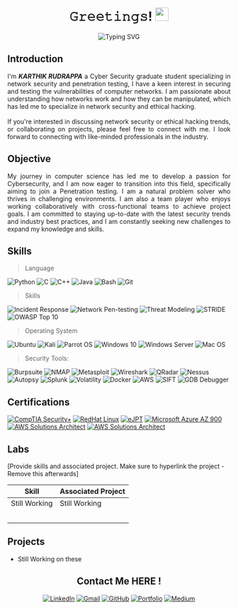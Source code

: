 <h1 align="center">𝙶𝚛𝚎𝚎𝚝𝚒𝚗𝚐𝚜! <img src="https://media.giphy.com/media/hvRJCLFzcasrR4ia7z/giphy.gif" width="30"> </h1>

<div align="center">
    <img src="https://readme-typing-svg.demolab.com?font=Fira+Code&size=14&pause=1000&color=18D700&background=000000&multiline=true&width=500&height=200&lines=Kenni001%40localhost%3A~%24+nc+-lvnp+1234;listening+on+%5Bany%5D+1234+...;connect+to+%5Broot%5D+profile;%24+.%2FScript.py+%2Fdev%2Fnull+%3E+2+-c+bash;root%40localhost%3A~%24+.%2FPrivilege_Exploit.py;........................................;..................PwN2d!................;root%40localhost%23+(WELCOME+TO+MY+GITHUB)" alt="Typing SVG" />
</div>

## Introduction

<div align="justify">
I'm <i><b>KARTHIK RUDRAPPA</b></i> a Cyber Security graduate student specializing in network security and penetration testing, I have a keen interest in securing and testing the vulnerabilities of computer networks. I am passionate about understanding how networks work and how they can be manipulated, which has led me to specialize in network security and ethical hacking.
</br>
</br>
If you're interested in discussing network security or ethical hacking trends, or collaborating on projects, please feel free to connect with me. I look forward to connecting with like-minded professionals in the industry.
</div>

## Objective

<div align="justify">
My journey in computer science has led me to develop a passion for Cybersecurity, and I am now eager to transition into this field, specifically aiming to join a Penetration testing. I am a natural problem solver who thrives in challenging environments. I am also a team player who enjoys working collaboratively with cross-functional teams to achieve project goals. I am committed to staying up-to-date with the latest security trends and industry best practices, and I am constantly seeking new challenges to expand my knowledge and skills.
</div>

## Skills

> Language

![Python](https://img.shields.io/badge/-Python-000000?style=for-the-badge&logo=Python&logoColor=3776AB)
![C](https://img.shields.io/badge/-C-000000?style=for-the-badge&logo=C&logoColor=A8B9CC)
![C++](https://img.shields.io/badge/-C++-000000?style=for-the-badge&logo=C%2B%2B&logoColor=00599C)
![Java](https://img.shields.io/badge/-Java-000000?style=for-the-badge&logo=Java&logoColor=007396)
![Bash](https://img.shields.io/badge/-Bash-000000?style=for-the-badge&logo=GNU%20Bash&logoColor=4EAA25)
![Git](https://img.shields.io/badge/-Git-000000?style=for-the-badge&logo=Git&logoColor=F05032)

> Skills

![Incident Response](https://img.shields.io/badge/-Incident%20Response-000000?style=for-the-badge&logoColor=FFA500)
![Network Pen-testing](https://img.shields.io/badge/-Network%20Pen--testing-000000?style=for-the-badge&logoColor=990000)
![Threat Modeling](https://img.shields.io/badge/-Threat%20Modeling-000000?style=for-the-badge&logoColor=FF6347)
![STRIDE](https://img.shields.io/badge/-STRIDE-000000?style=for-the-badge&logoColor=1E90FF)
![OWASP Top 10](https://img.shields.io/badge/-OWASP%20Top%2010-000000?style=for-the-badge&logoColor=212121)

> Operating System

![Ubuntu](https://img.shields.io/badge/-Ubuntu-000000?style=for-the-badge&logo=ubuntu&logoColor=E95420)
![Kali](https://img.shields.io/badge/-Kali-000000?style=for-the-badge&logo=kali-linux&logoColor=557C94)
![Parrot OS](https://img.shields.io/badge/-Parrot%20OS-000000?style=for-the-badge&logo=parrot&logoColor=33aADD)
![Windows 10](https://img.shields.io/badge/-Windows%2010-000000?style=for-the-badge&logo=windows&logoColor=0078D6)
![Windows Server](https://img.shields.io/badge/-Windows%20Server-000000?style=for-the-badge&logo=windows&logoColor=0078D6)
![Mac OS](https://img.shields.io/badge/-Mac%20OS-000000?style=for-the-badge&logo=apple&logoColor=000000)

> Security Tools:

![Burpsuite](https://img.shields.io/badge/-Burpsuite-000000?style=for-the-badge&logo=burpsuite&logoColor=FF4500)
![NMAP](https://img.shields.io/badge/-NMAP-000000?style=for-the-badge&logo=nmap&logoColor=990000)
![Metasploit](https://img.shields.io/badge/-Metasploit%20Framework-000000?style=for-the-badge&logo=metasploit&logoColor=34495E)
![Wireshark](https://img.shields.io/badge/-Wireshark-000000?style=for-the-badge&logo=wireshark&logoColor=1679A7)
![QRadar](https://img.shields.io/badge/-QRadar-000000?style=for-the-badge&logo=qradar&logoColor=062055)
![Nessus](https://img.shields.io/badge/-Nessus-000000?style=for-the-badge&logo=nessus&logoColor=0489B1)
![Autopsy](https://img.shields.io/badge/-Autopsy-000000?style=for-the-badge&logo=autopsy&logoColor=1E90FF)
![Splunk](https://img.shields.io/badge/-Splunk-000000?style=for-the-badge&logo=splunk&logoColor=000000)
![Volatility](https://img.shields.io/badge/-Volatility-000000?style=for-the-badge&logo=volatility&logoColor=990000)
![Docker](https://img.shields.io/badge/-Docker-000000?style=for-the-badge&logo=docker&logoColor=2496ED)
![AWS](https://img.shields.io/badge/-AWS-000000?style=for-the-badge&logo=amazon-aws&logoColor=232F3E)
![SIFT](https://img.shields.io/badge/-SIFT-000000?style=for-the-badge&logoColor=1E90FF)
![GDB Debugger](https://img.shields.io/badge/-GDB%20Debugger-000000?style=for-the-badge&logo=gdb&logoColor=FF6347)

## Certifications

[![CompTIA Security+](https://img.shields.io/badge/-Security%2B-000?style=for-the-badge&logo=CompTIA&logoColor=white)](https://www.comptia.org/certifications/security)
[![RedHat Linux](https://img.shields.io/badge/-RedHat%20Linux-000?style=for-the-badge&logo=Red%20Hat&logoColor=white)](https://www.redhat.com/en/services/certification/rhcsa)
[![eJPT](https://img.shields.io/badge/-eJPT-000?style=for-the-badge&logo=eLearnSecurity&logoColor=white)](https://www.elearnsecurity.com/certification/ejpt/)
[![Microsoft Azure AZ 900](https://img.shields.io/badge/-AZ%20900-000?style=for-the-badge&logo=Microsoft%20Azure&logoColor=white)](https://learn.microsoft.com/en-us/certifications/exam-az-900)
[![AWS Solutions Architect](https://img.shields.io/badge/-AWS%20Solutions%20Architect-000?style=for-the-badge&logo=Amazon%20AWS&logoColor=white)](https://aws.amazon.com/certification/certified-solutions-architect-associate/)
[![AWS Solutions Architect](https://img.shields.io/badge/-AWS%20Solutions%20Architect-000?style=for-the-badge&logo=Amazon%20AWS&logoColor=white)](https://aws.amazon.com/certification/certified-solutions-architect-associate/)

## Labs

[Provide skills and associated project. Make sure to hyperlink the project - Remove this afterwards]

| Skill         | Associated Project |
| ------------- | ------------------ |
| Still Working | Still Working      |
|               |                    |
|               |                    |
|               |                    |
|               |                    |
|               |                    |

## Projects

- Still Working on these

<div align="center">

## Contact Me HERE !

[![LinkedIn](https://img.shields.io/badge/-Karthik%20R-000?style=for-the-badge&logo=linkedin&logoColor=0072b1)](https://www.linkedin.com/in/karthik-rudrappa/)
[![Gmail](https://img.shields.io/badge/-Karthik%20R-000?style=for-the-badge&logo=gmail&logoColor=D14836)](mailto:kennikarthik@gmail.com)
[![GitHub](https://img.shields.io/badge/-Karthik%20R-000?style=for-the-badge&logo=github&logoColor=white)](https://github.com/Kenni001)
[![Portfolio](https://img.shields.io/badge/-Portfolio-000?style=for-the-badge&logo=react&logoColor=4CAF50)](https://yourportfolio.com)
[![Medium](https://img.shields.io/badge/-Medium-000?style=for-the-badge&logo=medium&logoColor=white)](https://medium.com/@yourusername)

</div>
